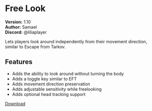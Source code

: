 # Free Look

**Version:** 1.10  
**Author:** Samael  
**Discord:** @liliaplayer  

Lets players look around independently from their movement direction, similar to Escape from Tarkov.

## Features

- Adds the ability to look around without turning the body
- Adds a toggle key similar to EFT
- Adds movement direction preservation
- Adds adjustable sensitivity while freelooking
- Adds optional head tracking support

[Download](https://github.com/LiliaFramework/Modules/raw/refs/heads/gh-pages/freelook.zip)
